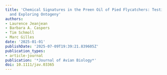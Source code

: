 ```yaml
---
title: 'Chemical Signatures in the Preen Oil of Pied Flycatchers: Testing Reproducibility
  and Exploring Ontogeny'
authors:
- Laurence Jeanjean
- Barbara A. Caspers
- Tim Schmoll
- Marc Gilles
date: '2025-01-01'
publishDate: '2025-07-09T19:39:21.839605Z'
publication_types:
- article-journal
publication: '*Journal of Avian Biology*'
doi: 10.1111/jav.03365
---
```

